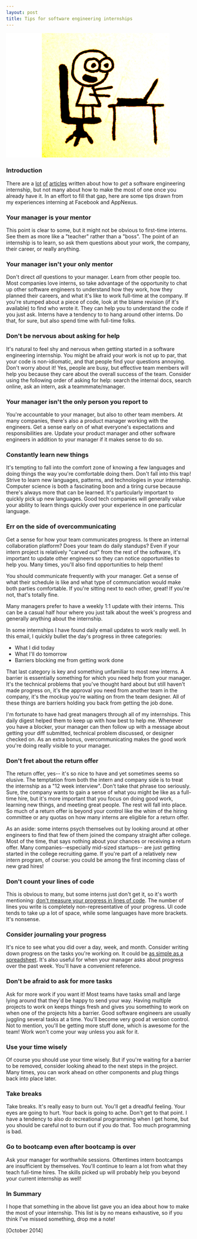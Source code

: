 ```yaml
---
layout: post
title: Tips for software engineering internships
---
```


![](/static/tips-for-internships/cartoon.png)

### Introduction

There are a [lot](http://alexeymk.com/a-brief-guide-to-tech-internships/) [of](http://programmers.stackexchange.com/questions/46685/tips-for-a-first-year-cs-student-looking-for-a-summer-internship-to-gain-experie) [articles](http://www.quora.com/What-is-the-best-advice-for-an-engineering-internship-interview-at-Google-or-Facebook) written about how to _get_ a software engineering internship, but not many about how to make the most of one once you already have it. In an effort to fill that gap, here are some tips drawn from my experiences interning at Facebook and AppNexus.

### Your manager is your mentor

This point is clear to some, but it might not be obvious to first-time interns. See them as more like a "teacher" rather than a "boss". The point of an internship is to learn, so ask them questions about your work, the company, their career, or really anything.

### Your manager isn't your only mentor

Don't direct *all* questions to your manager. Learn from other people too. Most companies love interns, so take advantage of the opportunity to chat up other software engineers to understand how they work, how they planned their careers, and what it's like to work full-time at the company. If you're stumped about a piece of code, look at the blame revision (if it's available) to find who wrote it. They can help you to understand the code if you just ask. Interns have a tendency to to hang around other interns. Do that, for sure, but also spend time with full-time folks.

### Don't be nervous about asking for help

It's natural to feel shy and nervous when getting started in a software engineering internship. You might be afraid your work is not up to par, that your code is non-idiomatic, and that people find your questions annoying. Don't worry about it! Yes, people are busy, but effective team members will help you because they care about the overall success of the team. Consider using the following order of asking for help: search the internal docs, search online, ask an intern, ask a teammmate/manager.

### Your manager isn't the only person you report to

You're accountable to your manager, but also to other team members. At many companies, there's also a product manager working with the engineers. Get a sense early on of what everyone's expectations and responsibilities are. Update your product manager and other software engineers in addition to your manager if it makes sense to do so.

### Constantly learn new things

It's tempting to fall into the comfort zone of knowing a few languages and doing things the way you're comfortable doing them. Don't fall into this trap! Strive to learn new languages, patterns, and technologies in your internship. Computer science is both a fascinating boon and a tiring curse because there's always more that can be learned. It's particularly important to quickly pick up new languages. Good tech companies will generally value your ability to learn things quickly over your experience in one particular language.

### Err on the side of overcommunicating

Get a sense for how your team communicates progress. Is there an internal collaboration platform? Does your team do daily standups? Even if your intern project is relatively "carved out" from the rest of the software, it's important to update other engineers so they can notice opportunities to help you. Many times, you'll also find opportunities to help them!

You should communicate frequently with your manager. Get a sense of what their schedule is like and what type of communciation would make both parties comfortable. If you're sitting next to each other, great! If you're not, that's totally fine.

Many managers prefer to have a weekly 1:1 update with their interns. This can be a casual half hour where you just talk about the week's progress and generally anything about the internship.

In some internships I have found daily email updates to work really well. In this email, I quickly bullet the day's progress in three categories:

- What I did today
- What I'll do tomorrow
- Barriers blocking me from getting work done

That last category is key and something unfamiliar to most new interns. A barrier is essentially something for which you need help from your manager. It's the technical problems that you've thought hard about but still haven't made progress on, it's the approval you need from another team in the company, it's the mockup you're waiting on from the team designer. All of these things are barriers holding you back from getting the job done.

I'm fortunate to have had great managers through all of my internships. This daily digest helped them to keep up with how best to help me. Whenever you have a blocker, your manager can then follow up with a message about getting your diff submitted, technical problem discussed, or designer checked on. As an extra bonus, overcommunicating makes the good work you're doing really visible to your manager.

### Don't fret about the return offer

The return offer, yes-- it's so nice to have and yet sometimes seems so elusive. The temptation from both the intern and company side is to treat the internship as a "12 week interview". Don't take that phrase too seriously. Sure, the company wants to gain a sense of what you might be like as a full-time hire, but it's more important that you focus on doing good work, learning new things, and meeting great people. The rest will fall into place. So much of a return offer is beyond your control like the whim of the hiring committee or any quotas on how many interns are eligible for a return offer.

As an aside: some interns psych themselves out by looking around at other engineers to find that few of them joined the company straight after college. Most of the time, that says nothing about your chances or receiving a return offer. Many companies--especially mid-sized startups-- are just getting started in the college recruiting game. If you're part of a relatively new intern program, of course: you could be among the first incoming class of new grad hires!

### Don't count your lines of code

This is obvious to many, but some interns just don't get it, so it's worth mentioning: [don't measure your progress in lines of code](http://www.folklore.org/StoryView.py?story=Negative_2000_Lines_Of_Code.txt). The number of lines you write is completely non-representative of your progress. UI code tends to take up a lot of space, while some languages have more brackets. It's nonsense.

### Consider journaling your progress

It's nice to see what you did over a day, week, and month. Consider writing down progress on the tasks you're working on. It could be [as simple as a spreadsheet](/2013/09/01/organize-projects/). It's also useful for when your manager asks about progress over the past week. You'll have a convenient reference.

### Don't be afraid to ask for more tasks

Ask for more work if you want it! Most teams have tasks small and large lying around that they'd be happy to send your way. Having multiple projects to work on keeps things fresh and gives you something to work on when one of the projects hits a barrier. Good software engineers are usually juggling several tasks at a time. You'll become very good at version control. Not to mention, you'll be getting more stuff done, which is awesome for the team! Work won't come your way unless you ask for it.

### Use your time wisely

Of course you should use your time wisely. But if you're waiting for a barrier to be removed, consider looking ahead to the next steps in the project. Many times, you can work ahead on other components and plug things back into place later.

### Take breaks

Take breaks. It's really easy to burn out. You'll get a dreadful feeling. Your eyes are going to hurt. Your back is going to ache. Don't get to that point. I have a tendency to also do recreational programming when I get home, but you should be careful not to burn out if you do that. Too much programming is bad.

### Go to bootcamp even after bootcamp is over

Ask your manager for worthwhile sessions. Oftentimes intern bootcamps are insufficient by themselves. You'll continue to learn a lot from what they teach full-time hires. The skills picked up will probably help you beyond your current internship as well!

### In Summary

I hope that something in the above list gave you an idea about how to make the most of your internship. This list is by no means exhaustive, so if you think I've missed something, drop me a note!

[October 2014]
